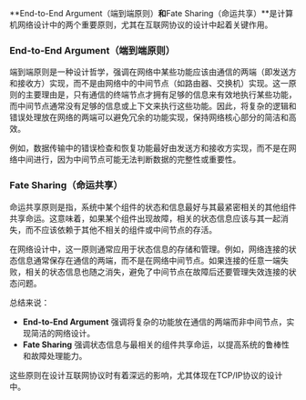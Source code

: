 **End-to-End Argument（端到端原则）**和**Fate Sharing（命运共享）**是计算机网络设计中的两个重要原则，尤其在互联网协议的设计中起着关键作用。

### End-to-End Argument（端到端原则）
端到端原则是一种设计哲学，强调在网络中某些功能应该由通信的两端（即发送方和接收方）实现，而不是由网络中的中间节点（如路由器、交换机）实现。这一原则的主要理由是，只有通信的终端节点才拥有足够的信息来有效地执行某些功能，而中间节点通常没有足够的信息或上下文来执行这些功能。因此，将复杂的逻辑和错误处理放在网络的两端可以避免冗余的功能实现，保持网络核心部分的简洁和高效。

例如，数据传输中的错误检查和恢复功能最好由发送方和接收方实现，而不是在网络中间进行，因为中间节点可能无法判断数据的完整性或重要性。

### Fate Sharing（命运共享）
命运共享原则是指，系统中某个组件的状态和信息最好与其最紧密相关的其他组件共享命运。这意味着，如果某个组件出现故障，相关的状态信息应该与其一起消失，而不应该依赖于其他不相关的组件或中间节点的存活。

在网络设计中，这一原则通常应用于状态信息的存储和管理。例如，网络连接的状态信息通常保存在通信的两端，而不是在网络中间节点。如果连接的任意一端失败，相关的状态信息也随之消失，避免了中间节点在故障后还要管理失效连接的状态问题。

总结来说：

- **End-to-End Argument** 强调将复杂的功能放在通信的两端而非中间节点，实现简洁的网络设计。
- **Fate Sharing** 强调状态信息与最相关的组件共享命运，以提高系统的鲁棒性和故障处理能力。

这些原则在设计互联网协议时有着深远的影响，尤其体现在TCP/IP协议的设计中。
